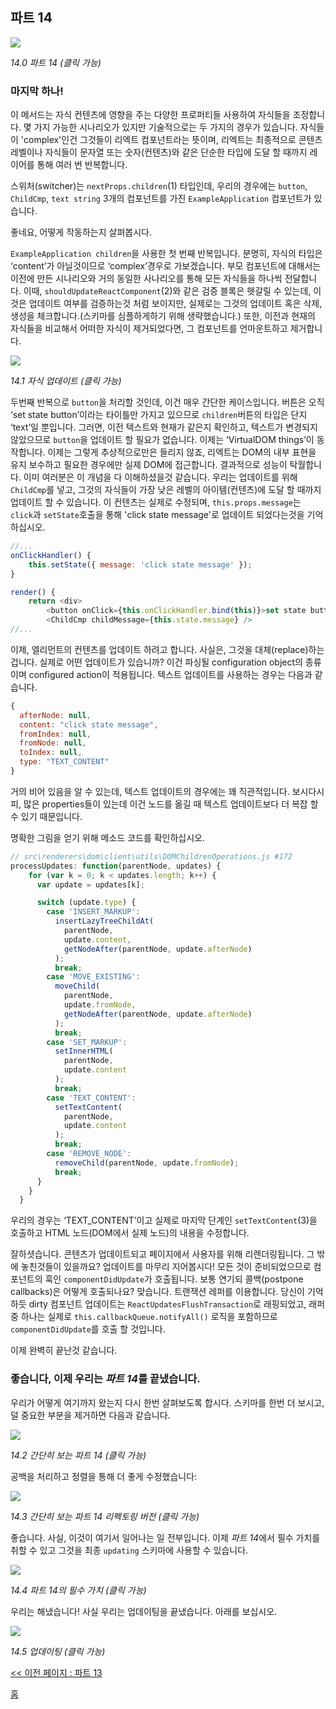 ## 파트 14

[![](https://rawgit.com/Bogdan-Lyashenko/Under-the-hood-ReactJS/master/stack/images/14/part-14.svg)](https://rawgit.com/Bogdan-Lyashenko/Under-the-hood-ReactJS/master/stack/images/14/part-14.svg)

<em>14.0 파트 14 (클릭 가능)</em>

### 마지막 하나!

이 메서드는 자식 컨텐츠에 영향을 주는 다양한 프로퍼티들 사용하여 자식들을 조정합니다. 몇 가지 가능한 시나리오가 있지만 기술적으로는 두 가지의 경우가 있습니다. 자식들이 'complex'인건 그것들이 리엑트 컴포넌트라는 뜻이며, 리엑트는 최종적으로 콘텐츠 레벨이나 자식들이 문자열 또는 숫자(컨텐츠)와 같은 단순한 타입에 도달 할 때까지 레이어를 통해 여러 번 반복합니다.

스위처(switcher)는 `nextProps.children`(1) 타입인데, 우리의 경우에는 `button`, `ChildCmp`, `text string` 3개의 컴포넌트를 가진 `ExampleApplication` 컴포넌트가 있습니다.

좋네요, 어떻게 작동하는지 살펴봅시다.

`ExampleApplication children`을 사용한 첫 번째 반복입니다. 분명히, 자식의 타입은 ‘content’가 아닐것이므로 ‘complex’경우로 가보겠습니다. 부모 컴포넌트에 대해서는 이전에 만든 시나리오와 거의 동일한 사나리오를 통해 모든 자식들을 하나씩 전달합니다. 이때, `shouldUpdateReactComponent`(2)와 같은 검증 블록은 헷갈릴 수 있는데, 이것은 업데이트 여부를 검증하는것 처럼 보이지만, 실제로는 그것의 업데이트 혹은 삭제, 생성을 체크합니다.(스키마를 심플하게하기 위해 생략했습니다.) 또한, 이전과 현재의 자식들을 비교해서 어떠한 자식이 제거되었다면, 그 컴포넌트를 언마운트하고 제거합니다.

[![](https://rawgit.com/Bogdan-Lyashenko/Under-the-hood-ReactJS/master/stack/images/14/children-update.svg)](https://rawgit.com/Bogdan-Lyashenko/Under-the-hood-ReactJS/master/stack/images/14/children-update.svg)

<em>14.1 자식 업데이트 (클릭 가능)</em>

두번째 반복으로 `button`을 처리할 것인데, 이건 매우 간단한 케이스입니다. 버튼은 오직 ‘set state button’이라는 타이틀만 가지고 있으므로 `children`버튼의 타입은 단지 ‘text’일 뿐입니다. 그러면, 이전 텍스트와 현재가 같은지 확인하고, 텍스트가 변경되지 않았으므로 `button`을 업데이트 할 필요가 없습니다. 이제는 ‘VirtualDOM things’이 동작합니다. 이제는 그렇게 추상적으로만은 들리지 않죠, 리엑트는 DOM의 내부 표현을 유지 보수하고 필요한 경우에만 실제 DOM에 접근합니다. 결과적으로 성능이 탁월합니다. 이미 여러분은 이 개념을 다 이해하셨을것 같습니다. 우리는 업데이트를 위해 `ChildCmp`를 넣고, 그것의 자식들이 가장 낮은 레벨의 아이템(컨텐츠)에 도달 할 때까지 업데이트 할 수 있습니다. 이 컨텐츠는 실제로 수정되며, `this.props.message`는 `click`과 `setState`호출을 통해 'click state message'로 업데이트 되었다는것을 기억하십시오.

```javascript
//...
onClickHandler() {
	this.setState({ message: 'click state message' });
}

render() {
    return <div>
		<button onClick={this.onClickHandler.bind(this)}>set state button</button>
		<ChildCmp childMessage={this.state.message} />
//...

```

이제, 엘리먼트의 컨텐츠를 업데이트 하려고 합니다. 사실은, 그것을 대체(replace)하는 겁니다. 실제로 어떤 업데이트가 있습니까? 이건 파싱될 configuration object의 종류이며 configured action이 적용됩니다. 텍스트 업데이트를 사용하는 경우는 다음과 같습니다. 

```javascript
{
  afterNode: null,
  content: "click state message",
  fromIndex: null,
  fromNode: null,
  toIndex: null,
  type: "TEXT_CONTENT"
}
```
거의 비어 있음을 알 수 있는데, 텍스트 업데이트의 경우에는 꽤 직관적입니다. 보시다시피, 많은 properties들이 있는데 이건 노드를 옮길 때 텍스트 업데이트보다 더 복잡 할 수 있기 때문입니다.

명확한 그림을 얻기 위해 메소드 코드를 확인하십시오.

```javascript
// src\renderers\dom\client\utils\DOMChildrenOperations.js #172
processUpdates: function(parentNode, updates) {
    for (var k = 0; k < updates.length; k++) {
      var update = updates[k];

      switch (update.type) {
        case 'INSERT_MARKUP':
          insertLazyTreeChildAt(
            parentNode,
            update.content,
            getNodeAfter(parentNode, update.afterNode)
          );
          break;
        case 'MOVE_EXISTING':
          moveChild(
            parentNode,
            update.fromNode,
            getNodeAfter(parentNode, update.afterNode)
          );
          break;
        case 'SET_MARKUP':
          setInnerHTML(
            parentNode,
            update.content
          );
          break;
        case 'TEXT_CONTENT':
          setTextContent(
            parentNode,
            update.content
          );
          break;
        case 'REMOVE_NODE':
          removeChild(parentNode, update.fromNode);
          break;
      }
    }
  }
```
우리의 경우는 ‘TEXT_CONTENT’이고 실제로 마지막 단계인 `setTextContent`(3)을 호출하고 HTML 노드(DOM에서 실제 노드)의 내용을 수정합니다. 

잘하셧습니다. 콘텐츠가 업데이트되고 페이지에서 사용자를 위해 리렌더링됩니다. 그 밖에 놓친것들이 있을까요? 업데이트를 마무리 지어봅시다! 모든 것이 준비되었으므로 컴포넌트의 훅인 `componentDidUpdate`가 호출됩니다. 보통 연기되 콜백(postpone callbacks)은 어떻게 호출되나요? 맞습니다. 트랜잭션 레퍼를 이용합니다. 당신이 기억하듯 dirty 컴포넌트 업데이트는 `ReactUpdatesFlushTransaction`로 래핑되었고, 래퍼 중 하나는 실제로 `this.callbackQueue.notifyAll()` 로직을 포함하므로 `componentDidUpdate`를 호출 할 것입니다.

이제 완벽히 끝난것 같습니다.

### 좋습니다, 이제 우리는 *파트 14*를 끝냈습니다.

우리가 어떻게 여기까지 왔는지 다시 한번 살펴보도록 합시다. 스키마를 한번 더 보시고, 덜 중요한 부분을 제거하면 다음과 같습니다.

[![](https://rawgit.com/Bogdan-Lyashenko/Under-the-hood-ReactJS/master/stack/images/14/part-14-A.svg)](https://rawgit.com/Bogdan-Lyashenko/Under-the-hood-ReactJS/master/stack/images/14/part-14-A.svg)

<em>14.2 간단히 보는 파트 14 (클릭 가능)</em>

공백을 처리하고 정렬을 통해 더 좋게 수정했습니다:

[![](https://rawgit.com/Bogdan-Lyashenko/Under-the-hood-ReactJS/master/stack/images/14/part-14-B.svg)](https://rawgit.com/Bogdan-Lyashenko/Under-the-hood-ReactJS/master/stack/images/14/part-14-B.svg)

<em>14.3 간단히 보는 파트 14 리펙토링 버전 (클릭 가능)</em>

좋습니다. 사실, 이것이 여기서 일어나는 일 전부입니다. 이제 *파트 14*에서 필수 가치를 취할 수 있고 그것을 최종 `updating` 스키마에 사용할 수 있습니다.

[![](https://rawgit.com/Bogdan-Lyashenko/Under-the-hood-ReactJS/master/stack/images/14/part-14-C.svg)](https://rawgit.com/Bogdan-Lyashenko/Under-the-hood-ReactJS/master/stack/images/14/part-14-C.svg)

<em>14.4 파트 14의 필수 가치 (클릭 가능)</em>

우리는 해냈습니다! 사실 우리는 업데이팅을 끝냈습니다. 아래를 보십시오.

[![](https://rawgit.com/Bogdan-Lyashenko/Under-the-hood-ReactJS/master/stack/images/14/updating-parts-C.svg)](https://rawgit.com/Bogdan-Lyashenko/Under-the-hood-ReactJS/master/stack/images/14/updating-parts-C.svg)

<em>14.5 업데이팅 (클릭 가능)</em>

[<< 이전 페이지 : 파트 13](./Part-13.md)


[홈](../../README.md)
